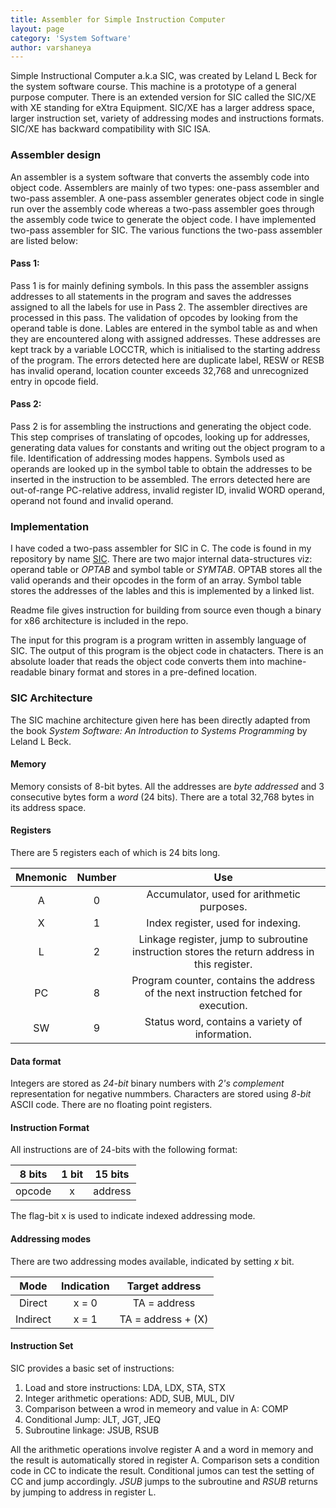```yaml
---
title: Assembler for Simple Instruction Computer
layout: page
category: 'System Software'
author: varshaneya
---
```


Simple Instructional Computer a.k.a SIC, was created by Leland L Beck for the system software course. This machine is a prototype of a general purpose computer. There is an extended version for SIC called the SIC/XE with XE standing for eXtra Equipment. SIC/XE has a larger address space, larger instruction set, variety of addressing modes and instructions formats. SIC/XE has backward compatibility with SIC ISA. 

### Assembler design

An assembler is a system software that converts the assembly code into object code. Assemblers are mainly of two types: one-pass assembler and two-pass assembler. A one-pass assembler generates object code in single run over the assembly code whereas a two-pass assembler goes through the assembly code twice to generate the object code. I have implemented two-pass assembler for SIC. The various functions the two-pass assembler are listed below:

#### Pass 1:

Pass 1 is for mainly defining symbols. In this pass the assembler assigns addresses to all statements in the program and saves the addresses assigned to all the labels for use in Pass 2. The assembler directives are processed in this pass. The validation of opcodes by looking from the operand table is done. Lables are entered in the symbol table as and when they are encountered along with assigned addresses. These addresses are kept track by a variable LOCCTR, which is initialised to the starting address of the program. The errors detected here are duplicate label, RESW or RESB has invalid operand, location counter exceeds 32,768 and unrecognized entry in opcode field.

#### Pass 2:

Pass 2 is for assembling the instructions and generating the object code. This step comprises of translating of opcodes, looking up for addresses, generating data values for constants and writing out the object program to a file. Identification of addressing modes happens. Symbols used as operands are looked up in the symbol table to obtain the addresses to be inserted in the instruction to be assembled. The errors detected here are out-of-range PC-relative address, invalid register ID, invalid WORD operand, operand not found and invalid operand.

### Implementation

I have coded a two-pass assembler for SIC in C. The code is found in my repository by name [SIC](https://github.com/varshaneya/SIC). There are two major internal data-structures viz: operand table or *OPTAB* and symbol table or *SYMTAB*. OPTAB stores all the valid operands and their opcodes in the form of an array. Symbol table stores the addresses of the lables and this is implemented by a linked list.

Readme file gives instruction for building from source even though a binary for x86 architecture is included in the repo. 

The input for this program is a program written in assembly language of SIC. The output of this program is the object code in chatacters. There is an absolute loader that reads the object code converts them into machine-readable binary format and stores in a pre-defined location.

### SIC Architecture

The SIC machine architecture given here has been directly adapted from the book *System Software: An Introduction to Systems Programming* by Leland L Beck.

#### Memory

Memory consists of 8-bit bytes. All the addresses are *byte addressed* and 3 consecutive bytes form a *word* (24 bits). There are a total 32,768 bytes in its address space.

#### Registers

There are 5 registers each of which is 24 bits long.

| Mnemonic | Number | Use |
|:--------:|:------:|:---:|
| A | 0 | Accumulator, used for arithmetic purposes. |
| X | 1 | Index register, used for indexing. |
| L | 2 | Linkage register, jump to subroutine instruction stores the return address in this register. |
| PC | 8 | Program counter, contains the address of the next instruction fetched for execution. |
| SW | 9 | Status word, contains a variety of information. |

#### Data format

Integers are stored as *24-bit* binary numbers with *2's complement* representation for negative nummbers. Characters are stored using *8-bit* ASCII code. There are no floating point registers.

#### Instruction Format

All instructions are of 24-bits with the following format:

| 8 bits | 1 bit | 15 bits |
|:-----:|:--:|:--------:|
| opcode | x | address |

The flag-bit x is used to indicate indexed addressing mode.

#### Addressing modes

There are two addressing modes available, indicated by setting *x* bit.

| Mode | Indication | Target address |
|:----:|:----------:|:--------------:|
| Direct | x = 0 | TA = address |
| Indirect | x = 1 | TA = address + (X) |

#### Instruction Set

SIC provides a basic set of instructions:

1. Load and store instructions: LDA, LDX, STA, STX
2. Integer arithmetic operations: ADD, SUB, MUL, DIV
3. Comparison between a wrod in memeory and value in A: COMP
4. Conditional Jump: JLT, JGT, JEQ
5. Subroutine linkage: JSUB, RSUB

All the arithmetic operations involve register A and a word in memory and the result is automatically stored in register A. Comparison sets a condition code in CC to indicate the result. Conditional jumos can test the setting of CC and jump accordingly. *JSUB* jumps to the subroutine and *RSUB* returns by jumping to address in register L.

